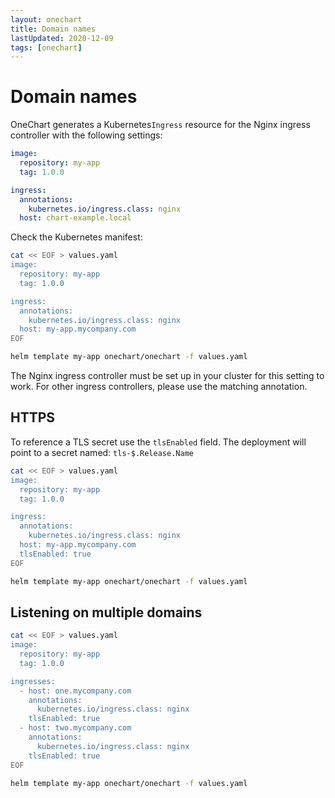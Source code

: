 ```yaml
---
layout: onechart
title: Domain names
lastUpdated: 2020-12-09
tags: [onechart]
---
```


# Domain names

OneChart generates a Kubernetes`Ingress` resource for the Nginx ingress controller with the following settings:

```yaml
image:
  repository: my-app
  tag: 1.0.0

ingress:
  annotations:
    kubernetes.io/ingress.class: nginx
  host: chart-example.local
```

Check the Kubernetes manifest:

```bash
cat << EOF > values.yaml
image:
  repository: my-app
  tag: 1.0.0

ingress:
  annotations:
    kubernetes.io/ingress.class: nginx
  host: my-app.mycompany.com
EOF

helm template my-app onechart/onechart -f values.yaml
```

The Nginx ingress controller must be set up in your cluster for this setting to work. For other ingress controllers, please use the matching annotation.

## HTTPS

To reference a TLS secret use the `tlsEnabled` field. The deployment will point to a secret named: `tls-$.Release.Name`

```bash
cat << EOF > values.yaml
image:
  repository: my-app
  tag: 1.0.0

ingress:
  annotations:
    kubernetes.io/ingress.class: nginx
  host: my-app.mycompany.com
  tlsEnabled: true
EOF

helm template my-app onechart/onechart -f values.yaml
```

## Listening on multiple domains

```bash
cat << EOF > values.yaml
image:
  repository: my-app
  tag: 1.0.0

ingresses:
  - host: one.mycompany.com
    annotations:
      kubernetes.io/ingress.class: nginx
    tlsEnabled: true
  - host: two.mycompany.com
    annotations:
      kubernetes.io/ingress.class: nginx
    tlsEnabled: true
EOF

helm template my-app onechart/onechart -f values.yaml
```
